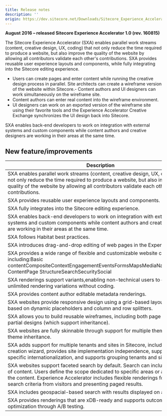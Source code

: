 ```yaml
---
title: Release notes
description: ''
origin: https://dev.sitecore.net/Downloads/Sitecore_Experience_Accelerator/10/Sitecore_Experience_Accelerator_10_Initial_Release/Release_Notes
---
```


**August 2016 – released Sitecore Experience Accelerator 1.0 (rev. 160815)**

The Sitecore Experience Accelerator (SXA) enables parallel work streams (content, creative design, UX, coding) that not only reduce the time required to produce a website, but also improve the quality of the website by allowing all contributors validate each other's contributions. SXA provides reusable user experience layouts and components, while fully integrating into the Sitecore editing experience.

-   Users can create pages and enter content while running the creative design process in parallel.
Site architects can create a wireframe version of the website within Sitecore.-   Content authors and UI designers can work simultaneously on the wireframe site.
-   Content authors can enter real content into the wireframe environment.
-   UI designers can work on an exported version of the wireframe site using their favorite tools and the Experience Accelerator Creative Exchange synchronizes the UI design back into Sitecore.

SXA enables back-end developers to work on integration with external systems and custom components while content authors and creative designers are working in their areas at the same time.

## New feature/improvements

 | Description |
 | --- |
 | ​SXA enables parallel work streams (content, creative design, UX, coding) that not only reduce the time required to produce a website, but also improve the quality of the website by allowing all contributors validate each other's contributions.​ |
 | SXA provides reusable user experience layouts and components.​ |
 | SXA fully integrates into the Sitecore editing experience.​ |
 | SXA enables back-end developers to work on integration with external systems and custom components while content authors and creative designers are working in their areas at the same time.​​ |
 | SXA follows Habitat best practices.​ |
 | ​SXA introduces drag-and-drop editing of web pages in the Experience Editor. |
 | SXA provides a wide range of flexible and customizable website components, including:Basic contentCompositeContextEngagementEventsFormsMapsMediaNavigationPage ContentPage StructureSearchSecuritySocial |
 | ​SXA renderings support variants,enabling non-technical users to create unlimited rendering variations without coding.​ |
 | SXA provides content author editable metadata renderings.​ |
 | SXA websites provide responsive design using a grid-based layout system based on dynamic placeholders and column and row splitters. |
 | ​SXA allows you to build reusable wireframes, including both page designs and partial designs (which support inheritance). |
 | SXA websites are fully skinnable through support for multiple themes and theme inheritance.​  <br /> |
 | ​SXA adds support for multiple tenants and sites in Sitecore, includes a site creation wizard, provides site implementation independence, supports site specific internationalization, and supports grouping tenants and sites. |
 | ​SXA websites support faceted search by default. Search can include any piece of content. Users define the scope dedicated to specific areas or aspects of the content. Experience Accelerator includes flexible renderings for capturing search criteria from visitors and presenting paged results. |
 | SXA includes geospacial-based search with results displayed on a map. |
 | SXA provides renderings that are xDB-ready and supports outcome optimization through A/B testing.  <br /> |